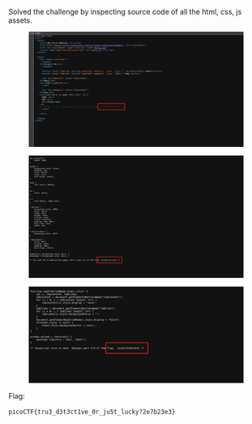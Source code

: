 Solved the challenge by inspecting source code of all the html, css, js assets.

<figure><img src="./html.png"></figure>

<figure><img src="./css.png"></figure>

<figure><img src="./js.png"></figure>

Flag:
```
picoCTF{tru3_d3t3ct1ve_0r_ju5t_lucky?2e7b23e3}
```